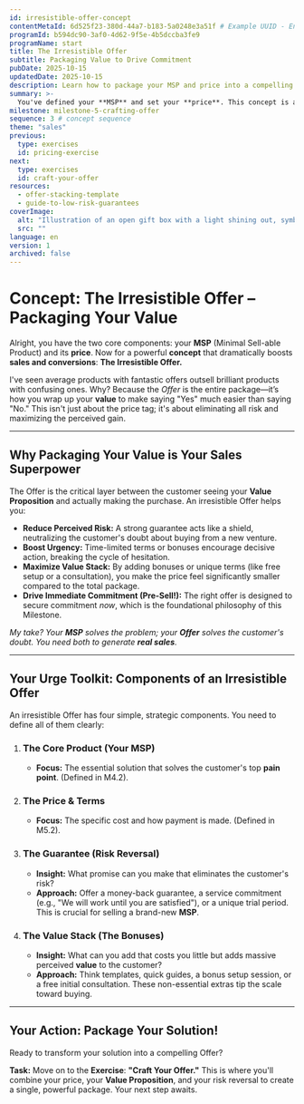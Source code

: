 ```yaml
---
id: irresistible-offer-concept
contentMetaId: 6d525f23-380d-44a7-b183-5a0248e3a51f # Example UUID - Ensure uniqueness
programId: b594dc90-3af0-4d62-9f5e-4b5dccba3fe9
programName: start
title: The Irresistible Offer
subtitle: Packaging Value to Drive Commitment
pubDate: 2025-10-15
updatedDate: 2025-10-15
description: Learn how to package your MSP and price into a compelling offer that eliminates customer risk and maximizes perceived value to secure commitments.
summary: >-
  You've defined your **MSP** and set your **price**. This concept is about **packaging** that value into an **Irresistible Offer**. You'll learn how to use guarantees, terms, and value stacking to eliminate risk for the customer, making it easier for them to commit and driving **real sales**.
milestone: milestone-5-crafting-offer
sequence: 3 # concept sequence
theme: "sales"
previous:
  type: exercises
  id: pricing-exercise
next:
  type: exercises
  id: craft-your-offer
resources:
  - offer-stacking-template
  - guide-to-low-risk-guarantees
coverImage:
  alt: "Illustration of an open gift box with a light shining out, symbolizing an irresistible offer or a packaged solution."
  src: ""
language: en
version: 1
archived: false
---
```

# Concept: The Irresistible Offer – Packaging Your Value

Alright, you have the two core components: your **MSP** (Minimal Sell-able Product) and its **price**. Now for a powerful **concept** that dramatically boosts **sales and conversions**: **The Irresistible Offer.**

I've seen average products with fantastic offers outsell brilliant products with confusing ones. Why? Because the *Offer* is the entire package—it’s how you wrap up your **value** to make saying "Yes" much easier than saying "No." This isn't just about the price tag; it's about eliminating all risk and maximizing the perceived gain.

---

## Why Packaging Your Value is Your Sales Superpower

The Offer is the critical layer between the customer seeing your **Value Proposition** and actually making the purchase. An irresistible Offer helps you:

* **Reduce Perceived Risk:** A strong guarantee acts like a shield, neutralizing the customer's doubt about buying from a new venture.
* **Boost Urgency:** Time-limited terms or bonuses encourage decisive action, breaking the cycle of hesitation.
* **Maximize Value Stack:** By adding bonuses or unique terms (like free setup or a consultation), you make the price feel significantly smaller compared to the total package.
* **Drive Immediate Commitment (Pre-Sell!):** The right offer is designed to secure commitment *now*, which is the foundational philosophy of this Milestone.

*My take? Your **MSP** solves the problem; your **Offer** solves the customer's doubt. You need both to generate **real sales**.*

---

## Your Urge Toolkit: Components of an Irresistible Offer

An irresistible Offer has four simple, strategic components. You need to define all of them clearly:

1.  ### The Core Product (Your MSP)
    * **Focus:** The essential solution that solves the customer's top **pain point**. (Defined in M4.2).
2.  ### The Price & Terms
    * **Focus:** The specific cost and how payment is made. (Defined in M5.2).
3.  ### The Guarantee (Risk Reversal)
    * **Insight:** What promise can you make that eliminates the customer's risk?
    * **Approach:** Offer a money-back guarantee, a service commitment (e.g., "We will work until you are satisfied"), or a unique trial period. This is crucial for selling a brand-new **MSP**.
4.  ### The Value Stack (The Bonuses)
    * **Insight:** What can you add that costs you little but adds massive perceived **value** to the customer?
    * **Approach:** Think templates, quick guides, a bonus setup session, or a free initial consultation. These non-essential extras tip the scale toward buying.

---

## Your Action: Package Your Solution!

Ready to transform your solution into a compelling Offer?

**Task:** Move on to the **Exercise**: **"Craft Your Offer."** This is where you'll combine your price, your **Value Proposition**, and your risk reversal to create a single, powerful package. Your next step awaits.